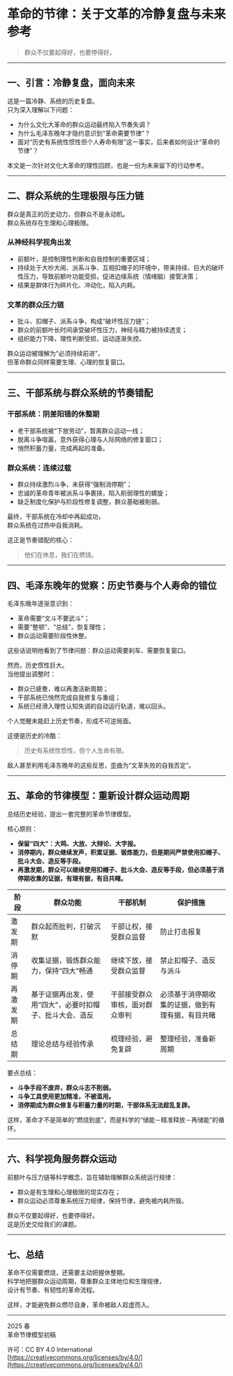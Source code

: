 # 革命的节律：关于文革的冷静复盘与未来参考

> 群众不仅要起得好，也要停得好。

---

## 一、引言：冷静复盘，面向未来

这是一篇冷静、系统的历史复盘。  
只为深入理解以下问题：

- 为什么文化大革命的群众运动最终陷入节奏失调？
- 为什么毛泽东晚年才隐约意识到“革命需要节律”？
- 面对“历史有系统性惯性但个人寿命有限”这一事实，后来者如何设计“革命的节律”？

本文是一次针对文化大革命的理性回顾，也是一份为未来留下的行动参考。

---

## 二、群众系统的生理极限与压力链

群众是真正的历史动力，但群众不是永动机。  
群众系统存在生理和心理极限。

### 从神经科学视角出发

- 前额叶，是控制理性判断和自我控制的重要区域；
- 持续处于大吵大闹、派系斗争、互相扣帽子的环境中，带来持续、巨大的破坏性压力，导致前额叶功能受损，促进边缘系统（情绪脑）接管决策；
- 结果是群体行为碎片化、冲动化，陷入内耗。

### 文革的群众压力链

- 批斗、扣帽子、派系斗争，构成“破坏性压力链”；
- 群众的前额叶长时间承受破坏性压力，神经与精力被持续透支；
- 组织能力下降，理性判断受损，运动逐渐失控。

群众运动被理解为“必须持续前进”，  
但革命群众同样需要生理、心理的恢复窗口。

---

## 三、干部系统与群众系统的节奏错配

### 干部系统：阴差阳错的休整期

- 老干部系统被“下放劳动”，暂离群众运动一线；
- 脱离斗争喧嚣，意外获得心理与人际网络的修复窗口；
- 悄然积蓄力量，完成再起的准备。

### 群众系统：连续过载

- 群众持续激烈斗争，未获得“强制消停期”；
- 忠诚的革命青年被派系斗争裹挟，陷入削弱理性的螺旋；
- 缺乏制度化保护与阶段性修复调整，群众基础被削弱。

最终，干部系统在冷却中再起成功，  
群众系统在过热中自我消耗。

这正是节奏错配的核心：

> 他们在休息，我们在燃烧。

---

## 四、毛泽东晚年的觉察：历史节奏与个人寿命的错位

毛泽东晚年逐渐意识到：

- 革命需要“文斗不要武斗”；
- 需要“整顿”、“总结”，恢复理性；
- 群众运动需要阶段性休整。

这些话说明他看到了节律问题：群众运动需要刹车、需要恢复窗口。

然而，历史惯性巨大。  
当他提出调整时：

- 群众已疲惫，难以再激活新周期；
- 干部系统已悄然完成自我修复与重组；
- 系统已经滑入理性认知失调的自动运行轨道，难以回头。

个人觉醒未能赶上历史节奏，形成不可逆局面。

这便是历史的冷酷：

> 历史有系统性惯性，但个人生命有限。

敌人甚至利用毛泽东晚年的这些反思，歪曲为“文革失败的自我否定”。

---

## 五、革命的节律模型：重新设计群众运动周期

总结历史经验，提出一套完整的革命节律模型。

核心原则：

- **保留“四大”：大鸣、大放、大辩论、大字报。**
- **消停期内，群众继续发声，积累证据、锻炼能力，但是期间严禁使用扣帽子、批斗大会、造反等手段。**
- **再激发期，群众可以继续使用扣帽子、批斗大会、造反等手段，但必须基于消停期收集的证据，有理有据，有目共睹。**

| 阶段       | 群众功能                          | 干部机制                   | 保护措施 |
|------------|----------------------------------|----------------------------|------------|
| 激发期     | 群众起而批判，打破沉默             | 干部让权，接受群众监督    | 防止打击报复 |
| 消停期     | 收集证据，锻炼群众能力，保持“四大”畅通 | 继续下放，接受群众监督      | 禁止扣帽子、造反与派斗 |
| 再激发期   | 基于证据再出发，使用“四大”，必要时扣帽子、批斗大会、造反 | 干部接受群众审核，面对群众审判 | 必须基于消停期收集的证据，做到有理有据，有目共睹 |
| 总结期     | 理论总结与经验传承                | 梳理经验，避免复辟      | 整理经验，准备新周期 |



要点总结：

- **斗争手段不废弃，群众斗志不削弱。**
- **斗争工具使用更加精准，不被滥用。**
- **消停期成为群众修复与积蓄力量的时期，干部体系无法趁乱复辟。**

这样，革命才不是简单的“燃烧到底”，而是科学的“储能－精准释放－再储能”的循环。

---

## 六、科学视角服务群众运动

前额叶与压力链等科学概念，旨在辅助理解群众系统运行规律：

- 群众是有生理和心理极限的现实存在；
- 群众运动必须尊重系统压力规律，保持节律，避免被内耗所毁。

群众不仅要起得好，也要停得好。  
这是历史交给我们的课题。

---

## 七、总结

革命不仅需要燃烧，还需要主动把握休整期。  
科学地把握群众运动周期，尊重群众主体地位和生理规律，  
设计有节奏、有韧性的革命流程。

这样，才能避免群众燃尽自身，革命被敌人趁虚而入。

---

2025 春  
革命节律模型初稿

许可：CC BY 4.0 International  
[https://creativecommons.org/licenses/by/4.0/](https://creativecommons.org/licenses/by/4.0/)
